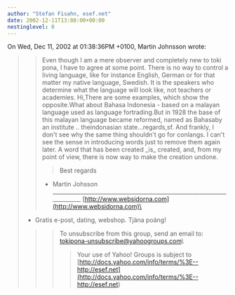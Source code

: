 ```yaml
---
author: "Stefan Fisahn, esef.net"
date: 2002-12-11T13:08:00+00:00
nestinglevel: 0
---
```

On Wed, Dec 11, 2002 at 01:38:36PM +0100, Martin Johnsson wrote:

>> Even though I am a mere observer and completely new to toki pona, I have
> to agree at some point.
>> There is no way to control a living language, like for instance English,
> German or for that matter my native language, Swedish. It is the speakers
> who determine what the language will look like, not teachers or
> academies.
>Hi,There are some examples, which show the opposite.What about Bahasa Indonesia - based on a malayan language used as language fortrading.But in 1928 the base of this malayan language became reformed, named as Bahasaby an institute .. theindonasian state...regards,sf.
> And frankly, I don't see why the same thing shouldn't go for conlangs. I
> can't see the sense in introducing words just to remove them again later.
> A word that has been created \_is\_ created, and, from my point of view,
> there is now way to make the creation undone.
>>> Best regards
>> - Martin Johsson
>> \_\_\_\_\_\_\_\_\_\_\_\_\_\_\_\_\_\_\_\_\_\_\_\_\_\_\_\_\_\_\_\_\_\_\_\_\_\_\_\_\_\_\_\_\_\_\_\_\_\_\_\_\_\_\_\_\_\_\_\_\_\_\_\_\_\_\_\_\_\_\_\_
> [http://www.websidorna.com](http://www.websidorna.com)\
> - Gratis e-post, dating, webshop. Tjäna poäng!
>>> To unsubscribe from this group, send an email to:
> [tokipona-unsubscribe@yahoogroups.com](mailto://tokipona-unsubscribe@yahoogroups.com)\
>>>> Your use of Yahoo! Groups is subject to [http://docs.yahoo.com/info/terms/%3E--
http://esef.net](http://docs.yahoo.com/info/terms/%3E--
http://esef.net)